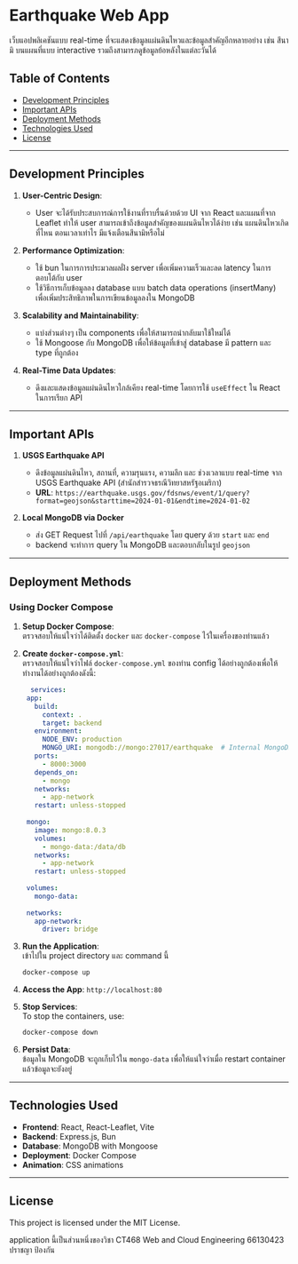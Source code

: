 # Earthquake Web App  

เว็บแอปพลิเคชันแบบ real-time ที่จะแสดงข้อมูลแผ่นดินไหวและข้อมูลสำคัญอีกหลายอย่าง เช่น สึนามิ บนแผนที่แบบ interactive รวมถึงสามารภดูข้อมูลย้อหลังในแต่ละวันได้

## Table of Contents  
- [Development Principles](#development-principles)  
- [Important APIs](#important-apis)  
- [Deployment Methods](#deployment-methods)  
- [Technologies Used](#technologies-used)  
- [License](#license)  

---

## Development Principles  

1. **User-Centric Design**:  
   - User จะได้รับประสบการณ์การใช้งานที่ราบรื่นด้วยด้วย UI จาก React และแผนที่จาก Leaflet ทำให้ user สามารถเข้าถึงข้อมูลสำคัญของแผนดินไหวได้ง่าย เช่น แผนดินไหวเกิดที่ไหน ตอนเวลาเท่าไร มีแจ้งเตือนสึนามิหรือไม่

2. **Performance Optimization**:  
   - ใช้ bun ในการการประมวลผลฝั่ง server เพื่อเพิ่มความเร็วและลด latency ในการตอบโต้กับ user  
   - ใช้วิธีการเก็บข้อมูลลง database แบบ batch data operations (insertMany) เพื่อเพิ่มประสิทธิภาพในการเขียนข้อมูลลงใน MongoDB

3. **Scalability and Maintainability**:  
   - แบ่งส่วนต่างๆ เป็น components เพื่อให้สามารถนำกลับมาใช้ใหม่ได้
   - ใช้ Mongoose กับ MongoDB เพื่อให้ข้อมูลที่เข้าสู่ database มี pattern และ type ที่ถูกต้อง

4. **Real-Time Data Updates**:  
   - ดึงและแสดงข้อมูลแผ่นดินไหวใกล้เคียง real-time โดยการใช้ `useEffect` ใน React ในการเรียก API

---

## Important APIs  

1. **USGS Earthquake API**  
   - ดึงข้อมูลแผ่นดินไหว, สถานที่, ความรุนแรง, ความลึก และ ช่วงเวลาแบบ real-time จาก USGS Earthquake API (สำนักสำรวจธรณีวิทยาสหรัฐอเมริกา)
   - **URL**: `https://earthquake.usgs.gov/fdsnws/event/1/query?format=geojson&starttime=2024-01-01&endtime=2024-01-02`  

2. **Local MongoDB via Docker**  
   - ส่ง GET Request ไปที่ `/api/earthquake` โดย query ด้วย `start` และ `end`
   - backend จะทำการ query ใน MongoDB และตอบกลับในรูป `geojson`

---

## Deployment Methods  

### Using Docker Compose   

1. **Setup Docker Compose**:  
   ตรวจสอบให้แน่ใจว่าได้ติดตั้ง `docker` และ `docker-compose` ไว้ในเครื่องของท่านแล้ว

2. **Create `docker-compose.yml`**:  
   ตรวจสอบให้แน่ใจว่าไฟล์ `docker-compose.yml` ของท่าน config ได้อย่างถูกต้องเพื่อให้ทำงานได้อย่างถูกต้องดังนี้: 

   ```yaml
     services:
    app:
      build:
        context: .
        target: backend
      environment:
        NODE_ENV: production
        MONGO_URI: mongodb://mongo:27017/earthquake  # Internal MongoDB connection
      ports:
        - 8000:3000
      depends_on:
        - mongo
      networks:
        - app-network
      restart: unless-stopped
  
    mongo:
      image: mongo:8.0.3
      volumes:
        - mongo-data:/data/db 
      networks:
        - app-network
      restart: unless-stopped
  
    volumes:
      mongo-data:
    
    networks:
      app-network:
        driver: bridge
   ```
   


3. **Run the Application**:  
   เข้าไปใน project directory และ command นี้ 
   ```bash
   docker-compose up
   ```

4. **Access the App**:
   `http://localhost:80`

6. **Stop Services**:  
   To stop the containers, use:  
   ```bash
   docker-compose down
   ```

7. **Persist Data**:  
   ข้อมูลใน MongoDB จะถูกเก็บไว้ใน `mongo-data` เพื่อให้แน่ใจว่าเมื่อ restart container แล้วข้อมูลจะยังอยู่

---

## Technologies Used  

- **Frontend**: React, React-Leaflet, Vite  
- **Backend**: Express.js, Bun  
- **Database**: MongoDB with Mongoose  
- **Deployment**: Docker Compose  
- **Animation**: CSS animations

---

## License  

This project is licensed under the MIT License.

application นี้เป็นส่วนหนึ่งของวิชา CT468 Web and Cloud Engineering
66130423 ปราชญา ป้องกัน

